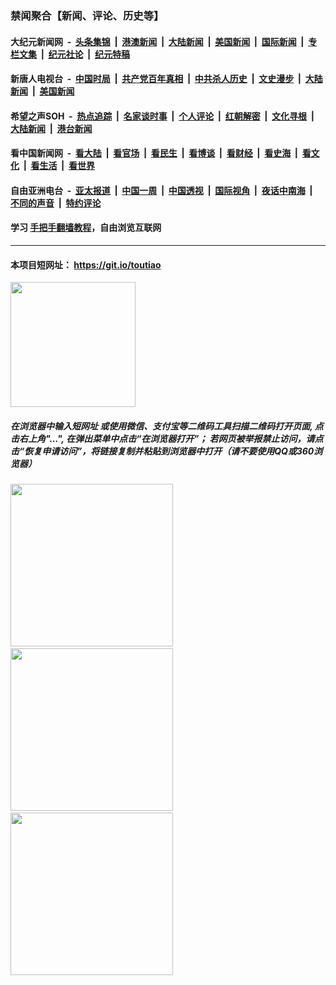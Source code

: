 ### 禁闻聚合【新闻、评论、历史等】

#### 大纪元新闻网 &nbsp;-&nbsp; [头条集锦](indexes/E头条集锦.md?t=02170855) &nbsp;|&nbsp; [港澳新闻](indexes/E港澳新闻.md?t=02170855)  &nbsp;|&nbsp; [大陆新闻](indexes/E大陆新闻.md?t=02170855) &nbsp;|&nbsp; [美国新闻](indexes/E美国新闻.md?t=02170855) &nbsp;|&nbsp; [国际新闻](indexes/E国际新闻.md?t=02170855) &nbsp;|&nbsp; [专栏文集](indexes/E专栏文集.md?t=02170855) &nbsp;|&nbsp; [纪元社论](indexes/E纪元社论.md?t=02170855) &nbsp;|&nbsp; [纪元特稿](indexes/E纪元特稿.md?t=02170855) 

#### 新唐人电视台 &nbsp;-&nbsp; [中国时局](indexes/N中国时局.md?t=02170855) &nbsp;|&nbsp; [共产党百年真相](indexes/N共产党百年真相.md?t=02170855) &nbsp;|&nbsp; [中共杀人历史](indexes/N中共杀人历史.md?t=02170855) &nbsp;|&nbsp; [文史漫步](indexes/N文史漫步.md?t=02170855) &nbsp;|&nbsp; [大陆新闻](indexes/N大陆新闻.md?t=02170855) &nbsp;|&nbsp; [美国新闻](indexes/N美国新闻.md?t=02170855)

#### 希望之声SOH &nbsp;-&nbsp; [热点追踪](indexes/H热点追踪.md?t=02170855) &nbsp;|&nbsp; [名家谈时事](indexes/H名家谈时事.md?t=02170855) &nbsp;|&nbsp; [个人评论](indexes/H个人评论.md?t=02170855)  &nbsp;|&nbsp; [红朝解密](indexes/H红朝解密.md?t=02170855) &nbsp;|&nbsp; [文化寻根](indexes/H文化寻根.md?t=02170855) &nbsp;|&nbsp; [大陆新闻](indexes/H大陆新闻.md?t=02170855) &nbsp;|&nbsp; [港台新闻](indexes/H港台新闻.md?t=02170855)

#### 看中国新闻网 &nbsp;-&nbsp; [看大陆](indexes/S看大陆.md?t=02170855) &nbsp;|&nbsp; [看官场](indexes/S看官场.md?t=02170855) &nbsp;|&nbsp; [看民生](indexes/S看民生.md?t=02170855)  &nbsp;|&nbsp; [看博谈](indexes/S看博谈.md?t=02170855) &nbsp;|&nbsp; [看财经](indexes/S看财经.md?t=02170855) &nbsp;|&nbsp; [看史海](indexes/S看史海.md?t=02170855) &nbsp;|&nbsp; [看文化](indexes/S看文化.md?t=02170855) &nbsp;|&nbsp; [看生活](indexes/S看生活.md?t=02170855) &nbsp;|&nbsp; [看世界](indexes/S看世界.md?t=02170855)

#### 自由亚洲电台 &nbsp;-&nbsp; [亚太报道](indexes/R亚太报道.md?t=02170855) &nbsp;|&nbsp; [中国一周](indexes/R中国一周.md?t=02170855) &nbsp;|&nbsp; [中国透视](indexes/R中国透视.md?t=02170855)  &nbsp;|&nbsp; [国际视角](indexes/R国际视角.md?t=02170855) &nbsp;|&nbsp; [夜话中南海](indexes/R夜话中南海.md?t=02170855) &nbsp;|&nbsp; [不同的声音](indexes/R不同的声音.md?t=02170855) &nbsp;|&nbsp; [特约评论](indexes/R特约评论.md?t=02170855)

#### 学习 [手把手翻墙教程](https://github.com/gfw-breaker/guides/wiki)，自由浏览互联网

----

#### 本项目短网址： https://git.io/toutiao
<img src="https://raw.githubusercontent.com/gfw-breaker/banned-news/master/scripts/img/qr.png" width="200px"/>  

##### 在浏览器中输入短网址 或使用微信、支付宝等二维码工具扫描二维码打开页面, 点击右上角"...", 在弹出菜单中点击“在浏览器打开”； 若网页被举报禁止访问，请点击“恢复申请访问”，将链接复制并粘贴到浏览器中打开（请不要使用QQ或360浏览器）

<img src="https://raw.githubusercontent.com/gfw-breaker/banned-news/master/scripts/img/1.png" width="260px"/> &nbsp; <img src="https://raw.githubusercontent.com/gfw-breaker/banned-news/master/scripts/img/2.png" width="260px"/> &nbsp; <img src="https://raw.githubusercontent.com/gfw-breaker/banned-news/master/scripts/img/3.png" width="260px"/>
